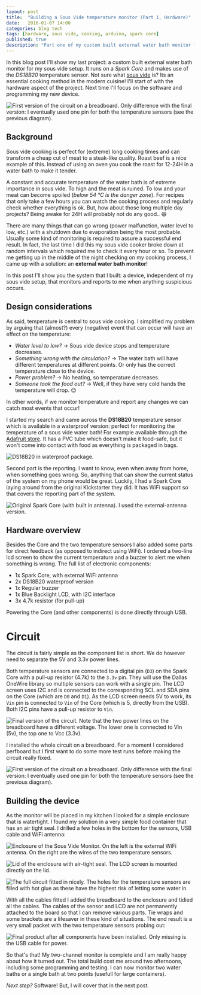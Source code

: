 ```yaml
---
layout: post
title:  "Building a Sous Vide temperature monitor (Part 1, Hardware)"
date:   2016-01-07 14:00
categories: blog tech
tags: [hardware, sous vide, cooking, arduino, spark core]
published: true
description: "Part one of my custom built external water bath monitor for sous vide. Running on a Spark Core and using DS18B20 temperature sensors for measurements."
---
```


In this blog post I'll show my last project: a custom built external water bath monitor for my sous vide setup. It runs on a *Spark Core* and makes use of the *DS18B20* temperature sensor. Not sure what [sous vide](https://en.wikipedia.org/wiki/Sous-vide) is? Its an essential cooking method in the modern cuisine! I'll start of with the hardware aspect of the project. Next time I'll focus on the software and programming my new device.

![First version of the circuit on a breadboard. Only difference with the final version: I eventually used one pin for both the temperature sensors (see the previous diagram).](/assets/images/sv-monitor/circuit.jpg)

## Background

Sous vide cooking is perfect for (extreme) long cooking times and can transform a cheap cut of meat to a steak-like quality. Roast beef is a nice example of this. Instead of using an oven you cook the roast for 12-24H in a water bath to make it tender.

A constant and accurate temperature of the water bath is of extreme importance in sous vide. To high and the meat is ruined. To low and your meat can become spoiled (*below 54 &deg;C is the danger zone*). For recipes that only take a few hours you can watch the cooking process and regularly check whether everything is ok. But, how about those long multiple day projects? Being awake for 24H will probably not do any good.. 😄

There are many things that can go wrong (power malfunction, water level to low, etc.) with a shutdown due to evaporation being the most probable. Usually some kind of monitoring is required to assure a successful end result. In fact, the last time I did this my sous vide cooker broke down at random intervals which required me to check it every hour or so. To prevent me getting up in the middle of the night checking on my cooking process, I came up with a solution: an **external water bath monitor**!

In this post I'll show you the system that I built: a device, independent of my sous vide setup, that monitors and reports to me when anything suspicious occurs.

## Design considerations

As said, temperature is central to sous vide cooking. I simplified my problem by arguing that (almost?) every (negative) event that can occur will have an effect on the temperature:

* *Water level to low?* &rarr; Sous vide device stops and temperature decreases.
* *Something wrong with the circulation?* &rarr; The water bath will have different temperatures at different points. Or only has the correct temperature close to the device.
* *Power problem?* &rarr; No heating, so temperature decreases.
* *Someone took the food out?* &rarr; Well, if they have very cold hands the temperature will drop. 😉

In other words, if we monitor temperature and report any changes we can catch most events that occur!

I started my search and came across the **DS18B20** temperature sensor which is available in a waterproof version: perfect for monitoring the temperature of a sous vide water bath! For example available through the [Adafruit store](https://www.adafruit.com/products/381). It has a PVC tube which doesn't make it food-safe, but it won't come into contact with food as everything is packaged in bags.

![DS18B20 in waterproof package.](/assets/images/sv-monitor/DS18B20.jpg)

Second part is the reporting. I want to know, even when away from home, when something goes wrong. So, anything that can show the current status of the system on my phone would be great. Luckily, I had a Spark Core laying around from the original Kickstarter they did. It has WiFi support so that covers the reporting part of the system.

![Original Spark Core (with built in antenna). I used the external-antenna version.](/assets/images/sv-monitor/spark-core.jpg)


## Hardware overview

Besides the Core and the two temperature sensors I also added some parts for direct feedback (as opposed to indirect using WiFi). I ordered a two-line lcd screen to show the current temperature and a buzzer to alert me when something is wrong. The full list of electronic components:

* 1x Spark Core, with external WiFi antenna
* 2x DS18B20 waterproof version
* 1x Regular buzzer
* 1x Blue Backlight LCD, with I2C interface
* 3x 4.7k resistor (for pull-up)

Powering the Core (and other components) is done directly through USB.

# Circuit

The circuit is fairly simple as the component list is short. We do however need to separate the 5V and 3.3v power lines.

Both temperature sensors are connected to a digital pin (`D3`) on the Spark Core with a pull-up resistor (4.7k) to the `3.3v` pin. They will use the Dallas OneWire library so multiple sensors can work with a single pin. The LCD screen uses I2C and is connected to the corresponding SCL and SDA pins on the Core (which are `D0` and `D1`). As the LCD screen needs 5V to work, its `Vin` pin is connected to `Vin` of the Core (which is 5, directly from the USB). Both I2C pins have a pull-up resistor to `Vin`.

![Final version of the circuit. Note that the two power lines on the breadboard have a different voltage. The lower one is connected to Vin (5v), the top one to Vcc (3.3v).](/assets/images/sv-monitor/circuit_fr.png)

I installed the whole circuit on a breadboard. For a moment I considered perfboard but I first want to do some more test runs before making the circuit really fixed.

![First version of the circuit on a breadboard. Only difference with the final version: I eventually used one pin for both the temperature sensors (see the previous diagram).](/assets/images/sv-monitor/circuit.jpg)


## Building the device

As the monitor will be placed in my kitchen I looked for a simple enclosure that is watertight. I found my solution in a very simple food container that has an air tight seal. I drilled a few holes in the bottom for the sensors, USB cable and WiFi antenna:

![Enclosure of the Sous Vide Monitor. On the left is the external WiFi antenna. On the right are the wires of the two temperature sensors.](/assets/images/sv-monitor/enclosure-bottom.jpg)

![Lid of the enclosure with air-tight seal. The LCD screen is mounted directly on the lid.](/assets/images/sv-monitor/enclosure-top.jpg)

![The full circuit fitted in nicely. The holes for the temperature sensors are filled with hot glue as these have the highest risk of letting some water in.](/assets/images/sv-monitor/installing-circuit.jpg)

With all the cables fitted I added the breadboard to the enclosure and tidied all the cables. The cables of the sensor and LCD are not permanently attached to the board so that I can remove various parts. Tie wraps and some brackets are a lifesaver in these kind of situations. The end result is a very small packet with the two temperature sensors probing out:

![Final product after all components have been installed. Only missing is the USB cable for power.](/assets/images/sv-monitor/final-product.jpg)

So that's that! My two-channel monitor is complete and I am really happy about how it turned out. The total build cost me around two afternoons, including some programming and testing. I can now monitor two water baths or a single bath at two points (usefull for large containers).

*Next step?* Software! But, I will cover that in the next post.
